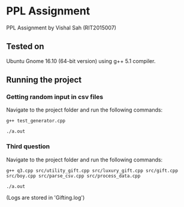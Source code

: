 # PPL Assignment
PPL Assignment by Vishal Sah (RIT2015007)
## Tested on
Ubuntu Gnome 16.10 (64-bit version) using g++ 5.1 compiler.
## Running the project
### Getting random input in csv files
Navigate to the project folder and run the following commands:

`g++ test_generator.cpp`

`./a.out`
### Third question
Navigate to the project folder and run the following commands:

`g++ q3.cpp src/utility_gift.cpp src/luxury_gift.cpp src/gift.cpp src/boy.cpp src/parse_csv.cpp src/process_data.cpp`

`./a.out`


(Logs are stored in 'Gifting.log')
